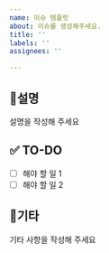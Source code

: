 ```yaml
---
name: 이슈 템플릿
about: 이슈를 생성해주세요.
title: ''
labels: ''
assignees: ''

---
```


## 📝설명
설명을 작성해 주세요

## ✅ TO-DO
- [ ] 해야 할 일 1
- [ ] 해야 할 일 2

## 🚀기타
기타 사항을 작성해 주세요
